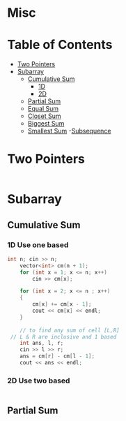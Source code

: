 # Misc

Table of Contents
================= 
- [Two Pointers](#two-pointers)
- [Subarray](#subaaray)
  * [Cumulative Sum](#cumulative-sum)
    + [1D](#1d)
    + [2D](#2d)
  * [Partial Sum](#partial-sum)
  * [Equal Sum](#equal-sum)
  * [Closet Sum](#closet-sum)
  * [Biggest Sum](#biggest-sum)
  * [Smallest Sum](#smallest-sum)
-[Subsequence](#subsequence)

# Two Pointers
```cpp
```
# Subarray
## Cumulative Sum
### 1D Use one based
```cpp
int n; cin >> n;
	vector<int> cm(n + 1);
	for (int x = 1; x <= n; x++)
		cin >> cm[x];

	for (int x = 2; x <= n ; x++)
	{
		cm[x] += cm[x - 1];
		cout << cm[x] << endl;
	}
	
	// to find any sum of cell [L,R]
 // L & R are inclusive and 1 based
	int ans, l, r;
	cin >> l >> r;
	ans = cm[r] - cm[l - 1];
	cout << ans << endl;
```
### 2D Use two based
```cpp
```

## Partial Sum
```cpp
```

